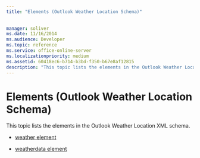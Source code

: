 ```yaml
---
title: "Elements (Outlook Weather Location Schema)"
 
 
manager: soliver
ms.date: 11/16/2014
ms.audience: Developer
ms.topic: reference
ms.service: office-online-server
ms.localizationpriority: medium
ms.assetid: 60418ec6-b714-b3bd-f350-b67e8af12815
description: "This topic lists the elements in the Outlook Weather Location XML schema."
---
```


# Elements (Outlook Weather Location Schema)

This topic lists the elements in the Outlook Weather Location XML schema.
  
- [weather element](weather-element-weatherdata-elementoutlook-weather-location-schema.md)
    
- [weatherdata element](weatherdata-element-outlook-weather-location-schema.md)
    

